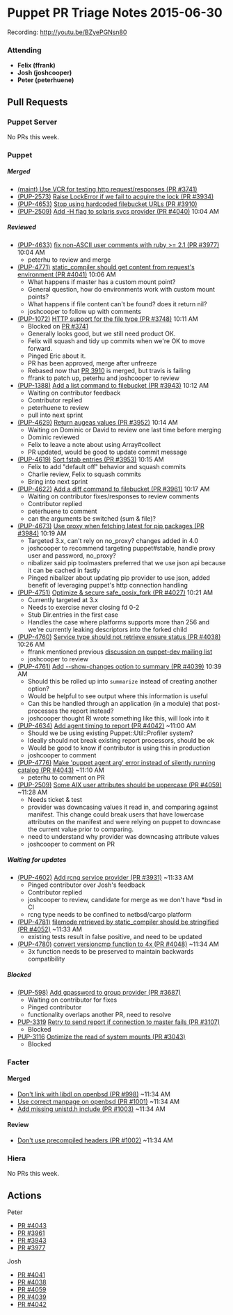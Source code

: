 # Puppet PR Triage Notes 2015-06-30

Recording: http://youtu.be/BZyePGNsn80

### Attending

* **Felix (ffrank)**
* **Josh (joshcooper)**
* **Peter (peterhuene)**

## Pull Requests

### Puppet Server

No PRs this week.

### Puppet

##### Merged

* [(maint) Use VCR for testing http request/responses (PR #3741)](https://github.com/puppetlabs/puppet/pull/3741)
* [(PUP-2573)](https://tickets.puppetlabs.com/browse/PUP-2573) [Raise LockError if we fail to acquire the lock (PR #3934)](https://github.com/puppetlabs/puppet/pull/3934)
* [(PUP-4653)](https://tickets.puppetlabs.com/browse/PUP-4653) [Stop using hardcoded filebucket URLs (PR #3910)](https://github.com/puppetlabs/puppet/pull/3910)
* [(PUP-2509)](https://tickets.puppetlabs.com/browse/PUP-2509) [Add -H flag to solaris svcs provider (PR #4040)](https://github.com/puppetlabs/puppet/pull/4040) 10:04 AM

##### Reviewed

* [(PUP-4633)](https://tickets.puppetlabs.com/browse/PUP-4633) [fix non-ASCII user comments with ruby >= 2.1 (PR #3977)](https://github.com/puppetlabs/puppet/pull/3977) 10:04 AM
  - peterhu to review and merge
* [(PUP-4771)](https://tickets.puppetlabs.com/browse/PUP-4771) [static_compiler should get content from request's environment (PR #4041)](https://github.com/puppetlabs/puppet/pull/4041) 10:06 AM
  - What happens if master has a custom mount point?
  - General question, how do environments work with custom mount points?
  - What happens if file content can't be found? does it return nil?
  - joshcooper to follow up with comments
* [(PUP-1072)](https://tickets.puppetlabs.com/browse/PUP-1072) [HTTP support for the file type (PR #3748)](https://github.com/puppetlabs/puppet/pull/3748) 10:11 AM
  - Blocked on [PR #3741](https://github.com/puppetlabs/puppet/pull/3741)
  - Generally looks good, but we still need product OK.
  - Felix will squash and tidy up commits when we're OK to move forward.
  - Pinged Eric about it.
  - PR has been approved, merge after unfreeze
  - Rebased now that [PR 3910](https://github.com/puppetlabs/puppet/pull/3910) is merged, but travis is failing
  - ffrank to patch up, peterhu and joshcooper to review
* [(PUP-1388)](https://tickets.puppetlabs.com/browse/PUP-1388) [Add a list command to filebucket (PR #3943)](https://github.com/puppetlabs/puppet/pull/3943) 10:12 AM
  - Waiting on contributor feedback
  - Contributor replied
  - peterhuene to review
  - pull into next sprint
* [(PUP-4629)](https://tickets.puppetlabs.com/browse/PUP-4629) [Return augeas values (PR #3952)](https://github.com/puppetlabs/puppet/pull/3952) 10:14 AM
  - Waiting on Dominic or David to review one last time before merging
  - Dominic reviewed
  - Felix to leave a note about using Array#collect
  - PR updated, would be good to update commit message
* [(PUP-4619)](https://tickets.puppetlabs.com/browse/PUP-4619) [Sort fstab entries (PR #3953)](https://github.com/puppetlabs/puppet/pull/3953) 10:15 AM
  - Felix to add "default off" behavior and squash commits
  - Charlie review, Felix to squash commits
  - Bring into next sprint
* [(PUP-4622)](https://tickets.puppetlabs.com/browse/PUP-4622) [Add a diff command to filebucket (PR #3961)](https://github.com/puppetlabs/puppet/pull/3961) 10:17 AM
  - Waiting on contributor fixes/responses to review comments
  - Contributor replied
  - peterhuene to comment
  - can the arguments be switched (sum & file)?
* [(PUP-4673)](https://tickets.puppetlabs.com/browse/PUP-4673) [Use proxy when fetching latest for pip packages (PR #3984)](https://github.com/puppetlabs/puppet/pull/3984) 10:19 AM
  - Targeted 3.x, can't rely on no_proxy? changes added in 4.0
  - joshcooper to recommend targeting puppet#stable, handle proxy user and password, no_proxy?
  - nibalizer said pip toolmasters preferred that we use json api because it can be cached in fastly
  - Pinged nibalizer about updating pip provider to use json, added benefit of leveraging puppet's http connection handling
* [(PUP-4751)](https://tickets.puppetlabs.com/browse/PUP-4751) [Optimize & secure safe\_posix\_fork (PR #4027)](https://github.com/puppetlabs/puppet/pull/4027) 10:21 AM
  - Currently targeted at 3.x
  - Needs to exercise never closing fd 0-2
  - Stub Dir.entries in the first case
  - Handles the case where platforms supports more than 256 and we're currently leaking descriptors into the forked child
* [(PUP-4760)](https://tickets.puppetlabs.com/browse/PUP-4760) [Service type should not retrieve ensure status (PR #4038)](https://github.com/puppetlabs/puppet/pull/4038) 10:26 AM
  - ffrank mentioned previous [discussion on puppet-dev mailing list](https://groups.google.com/forum/#!msg/puppet-dev/P8ReCHvmd2o/FnKZ0bPxk5sJ)
  - joshcooper to review
* [(PUP-4761)](https://tickets.puppetlabs.com/browse/PUP-4761) [Add --show-changes option to summary (PR #4039)](https://github.com/puppetlabs/puppet/pull/4039) 10:39 AM
  - Should this be rolled up into `summarize` instead of creating another option?
  - Would be helpful to see output where this information is useful
  - Can this be handled through an application (in a module) that post-processes the report instead?
  - joshcooper thought RI wrote something like this, will look into it
* [(PUP-4634)](https://tickets.puppetlabs.com/browse/PUP-4634) [Add agent timing to report (PR #4042)](https://github.com/puppetlabs/puppet/pull/4042) ~11:00 AM
  - Should we be using existing Puppet::Util::Profiler system?
  - Ideally should not break existing report processors, should be ok
  - Would be good to know if contributor is using this in production
  - joshcooper to comment
* [(PUP-4776)](https://tickets.puppetlabs.com/browse/PUP-4776) [Make 'puppet agent arg' error instead of silently running catalog (PR #4043)](https://github.com/puppetlabs/puppet/pull/4043) ~11:10 AM
  - peterhu to comment on PR
* [(PUP-2509)](https://tickets.puppetlabs.com/browse/PUP-2509) [Some AIX user attributes should be uppercase (PR #4059)](https://github.com/puppetlabs/puppet/pull/4059) ~11:28 AM
  - Needs ticket & test
  - provider was downcasing values it read in, and comparing against manifest. This change could break users that have lowercase attributes on the manifest and were relying on puppet to downcase the current value prior to comparing.
  - need to understand why provider was downcasing attribute values
  - joshcooper to comment on PR

##### Waiting for updates

* [(PUP-4602)](https://tickets.puppetlabs.com/browse/PUP-4602) [Add rcng service provider (PR #3931)](https://github.com/puppetlabs/puppet/pull/3931) ~11:33 AM
  - Pinged contributor over Josh's feedback
  - Contributor replied
  - joshcooper to review, candidate for merge as we don't have *bsd in CI
  - rcng type needs to be confined to netbsd/cargo platform
* [(PUP-4781)](https://tickets.puppetlabs.com/browse/PUP-4781) [filemode retrieved by static_compiler should be stringified (PR #4052)](https://github.com/puppetlabs/puppet/pull/4052) ~11:33 AM
  - existing tests result in false positive, and need to be updated
* [(PUP-4780)](https://tickets.puppetlabs.com/browse/PUP-4780) [convert versioncmp function to 4x (PR #4048)](https://github.com/puppetlabs/puppet/pull/4048) ~11:34 AM
  - 3x function needs to be preserved to maintain backwards compatibility

##### Blocked

* [(PUP-598)](https://tickets.puppetlabs.com/browse/PUP-598) [Add gpassword to group provider (PR #3687)](https://github.com/puppetlabs/puppet/pull/3687)
  - Waiting on contributor for fixes
  - Pinged contributor
  - functionality overlaps another PR, need to resolve
* [PUP-3319](https://tickets.puppetlabs.com/browse/PUP-3319) [Retry to send report if connection to master fails (PR #3107)](https://github.com/puppetlabs/puppet/pull/3107)
  - Blocked
* [PUP-3116](https://tickets.puppetlabs.com/browse/PUP-3116) [Optimize the read of system mounts (PR #3043)](https://github.com/puppetlabs/puppet/pull/3043)
  - Blocked

### Facter

#### Merged

* [Don't link with libdl on openbsd (PR #998)](https://github.com/puppetlabs/facter/pull/998) ~11:34 AM
* [Use correct manpage on openbsd (PR #1001)](https://github.com/puppetlabs/facter/pull/1001) ~11:34 AM
* [Add missing unistd.h include (PR #1003)](https://github.com/puppetlabs/facter/pull/1003) ~11:34 AM

#### Review

* [Don't use precompiled headers (PR #1002)](https://github.com/puppetlabs/facter/pull/1002) ~11:34 AM

### Hiera

No PRs this week.

## Actions

Peter

* [PR #4043](https://github.com/puppetlabs/puppet/pull/4043)
* [PR #3961](https://github.com/puppetlabs/puppet/pull/3961)
* [PR #3943](https://github.com/puppetlabs/puppet/pull/3943)
* [PR #3977](https://github.com/puppetlabs/puppet/pull/3977)

Josh

* [PR #4041](https://github.com/puppetlabs/puppet/pull/4041)
* [PR #4038](https://github.com/puppetlabs/puppet/pull/4038)
* [PR #4059](https://github.com/puppetlabs/puppet/pull/4059)
* [PR #4039](https://github.com/puppetlabs/puppet/pull/4039)
* [PR #4042](https://github.com/puppetlabs/puppet/pull/4042)
